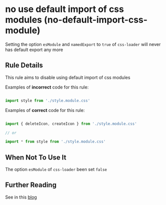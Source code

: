 # no use default import of css modules (no-default-import-css-module)

Setting the option `esModule` and `namedExport` to `true` of `css-loader` will never has default export any more

## Rule Details

This rule aims to disable using default import of css modules

Examples of **incorrect** code for this rule:

```js

import style from './style.module.css'

```

Examples of **correct** code for this rule:

```js

import { deleteIcon, createIcon } from './style.module.css'

// or

import * from style from './style.module.css'

```

## When Not To Use It

The option `esModule` of `css-loader` been set `false`

## Further Reading

See in this [blog](https://github.com/csu-feizao/blog/issues/1)
